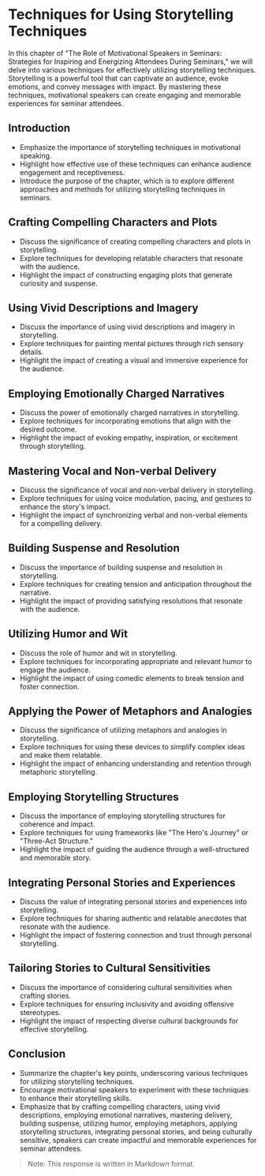 Techniques for Using Storytelling Techniques
=====================================================

In this chapter of "The Role of Motivational Speakers in Seminars: Strategies for Inspiring and Energizing Attendees During Seminars," we will delve into various techniques for effectively utilizing storytelling techniques. Storytelling is a powerful tool that can captivate an audience, evoke emotions, and convey messages with impact. By mastering these techniques, motivational speakers can create engaging and memorable experiences for seminar attendees.

**Introduction**
----------------

* Emphasize the importance of storytelling techniques in motivational speaking.
* Highlight how effective use of these techniques can enhance audience engagement and receptiveness.
* Introduce the purpose of the chapter, which is to explore different approaches and methods for utilizing storytelling techniques in seminars.

**Crafting Compelling Characters and Plots**
--------------------------------------------

* Discuss the significance of creating compelling characters and plots in storytelling.
* Explore techniques for developing relatable characters that resonate with the audience.
* Highlight the impact of constructing engaging plots that generate curiosity and suspense.

**Using Vivid Descriptions and Imagery**
----------------------------------------

* Discuss the importance of using vivid descriptions and imagery in storytelling.
* Explore techniques for painting mental pictures through rich sensory details.
* Highlight the impact of creating a visual and immersive experience for the audience.

**Employing Emotionally Charged Narratives**
--------------------------------------------

* Discuss the power of emotionally charged narratives in storytelling.
* Explore techniques for incorporating emotions that align with the desired outcome.
* Highlight the impact of evoking empathy, inspiration, or excitement through storytelling.

**Mastering Vocal and Non-verbal Delivery**
-------------------------------------------

* Discuss the significance of vocal and non-verbal delivery in storytelling.
* Explore techniques for using voice modulation, pacing, and gestures to enhance the story's impact.
* Highlight the impact of synchronizing verbal and non-verbal elements for a compelling delivery.

**Building Suspense and Resolution**
------------------------------------

* Discuss the importance of building suspense and resolution in storytelling.
* Explore techniques for creating tension and anticipation throughout the narrative.
* Highlight the impact of providing satisfying resolutions that resonate with the audience.

**Utilizing Humor and Wit**
---------------------------

* Discuss the role of humor and wit in storytelling.
* Explore techniques for incorporating appropriate and relevant humor to engage the audience.
* Highlight the impact of using comedic elements to break tension and foster connection.

**Applying the Power of Metaphors and Analogies**
-------------------------------------------------

* Discuss the significance of utilizing metaphors and analogies in storytelling.
* Explore techniques for using these devices to simplify complex ideas and make them relatable.
* Highlight the impact of enhancing understanding and retention through metaphoric storytelling.

**Employing Storytelling Structures**
-------------------------------------

* Discuss the importance of employing storytelling structures for coherence and impact.
* Explore techniques for using frameworks like "The Hero's Journey" or "Three-Act Structure."
* Highlight the impact of guiding the audience through a well-structured and memorable story.

**Integrating Personal Stories and Experiences**
------------------------------------------------

* Discuss the value of integrating personal stories and experiences into storytelling.
* Explore techniques for sharing authentic and relatable anecdotes that resonate with the audience.
* Highlight the impact of fostering connection and trust through personal storytelling.

**Tailoring Stories to Cultural Sensitivities**
-----------------------------------------------

* Discuss the importance of considering cultural sensitivities when crafting stories.
* Explore techniques for ensuring inclusivity and avoiding offensive stereotypes.
* Highlight the impact of respecting diverse cultural backgrounds for effective storytelling.

**Conclusion**
--------------

* Summarize the chapter's key points, underscoring various techniques for utilizing storytelling techniques.
* Encourage motivational speakers to experiment with these techniques to enhance their storytelling skills.
* Emphasize that by crafting compelling characters, using vivid descriptions, employing emotional narratives, mastering delivery, building suspense, utilizing humor, employing metaphors, applying storytelling structures, integrating personal stories, and being culturally sensitive, speakers can create impactful and memorable experiences for seminar attendees.

> Note: This response is written in Markdown format.
